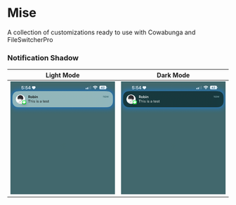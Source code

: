 # Mise
A collection of customizations ready to use with Cowabunga and FileSwitcherPro

### Notification Shadow

| Light Mode                                       |  Dark Mode                                      |
:-------------------------------------------------:|:------------------------------------------------:
| ![](/Images/Notification%20Shadow%20(Light).png) | ![](/Images/Notification%20Shadow%20(Dark).png) |
